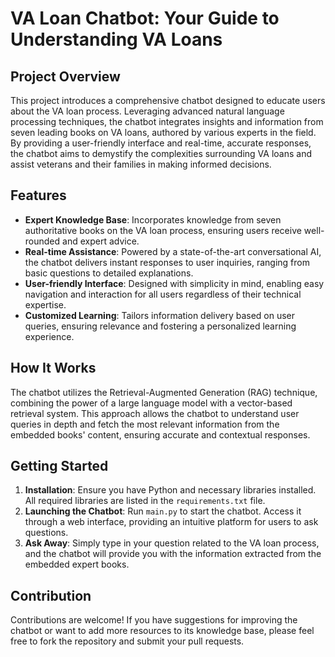 # VA Loan Chatbot: Your Guide to Understanding VA Loans

## Project Overview

This project introduces a comprehensive chatbot designed to educate users about the VA loan process. Leveraging advanced natural language processing techniques, the chatbot integrates insights and information from seven leading books on VA loans, authored by various experts in the field. By providing a user-friendly interface and real-time, accurate responses, the chatbot aims to demystify the complexities surrounding VA loans and assist veterans and their families in making informed decisions.

## Features

- **Expert Knowledge Base**: Incorporates knowledge from seven authoritative books on the VA loan process, ensuring users receive well-rounded and expert advice.
- **Real-time Assistance**: Powered by a state-of-the-art conversational AI, the chatbot delivers instant responses to user inquiries, ranging from basic questions to detailed explanations.
- **User-friendly Interface**: Designed with simplicity in mind, enabling easy navigation and interaction for all users regardless of their technical expertise.
- **Customized Learning**: Tailors information delivery based on user queries, ensuring relevance and fostering a personalized learning experience.

## How It Works

The chatbot utilizes the Retrieval-Augmented Generation (RAG) technique, combining the power of a large language model with a vector-based retrieval system. This approach allows the chatbot to understand user queries in depth and fetch the most relevant information from the embedded books' content, ensuring accurate and contextual responses.

## Getting Started

1. **Installation**: Ensure you have Python and necessary libraries installed. All required libraries are listed in the `requirements.txt` file.
2. **Launching the Chatbot**: Run `main.py` to start the chatbot. Access it through a web interface, providing an intuitive platform for users to ask questions.
3. **Ask Away**: Simply type in your question related to the VA loan process, and the chatbot will provide you with the information extracted from the embedded expert books.

## Contribution

Contributions are welcome! If you have suggestions for improving the chatbot or want to add more resources to its knowledge base, please feel free to fork the repository and submit your pull requests.
